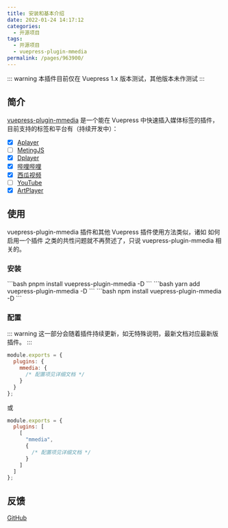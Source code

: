 ```yaml
---
title: 安装和基本介绍
date: 2022-01-24 14:17:12
categories:
  - 开源项目
tags:
  - 开源项目
  - vuepress-plugin-mmedia
permalink: /pages/963900/
---
```


::: warning
本插件目前仅在 Vuepress 1.x 版本测试，其他版本未作测试
:::

## 简介

[vuepress-plugin-mmedia](https://github.com/u2sb/vuepress-plugin-mmedia) 是一个能在 Vuepress 中快速插入媒体标签的插件，目前支持的标签和平台有（持续开发中）：

- [x] [Aplayer](https://github.com/DIYgod/APlayer)
- [ ] [MetingJS](https://github.com/metowolf/MetingJS)
- [x] [Dplayer](https://github.com/DIYgod/DPlayer)
- [x] [哔哩哔哩](https://www.bilibili.com/)
- [x] [西瓜视频](https://www.ixigua.com/)
- [ ] [YouTube]()
- [x] [ArtPlayer](https://github.com/zhw2590582/ArtPlayer)

## 使用

vuepress-plugin-mmedia 插件和其他 Vuepress 插件使用方法类似，诸如 如何启用一个插件 之类的共性问题就不再赘述了，只说 vuepress-plugin-mmedia 相关的。

### 安装

<code-group>
  <code-block title="PNPM" active>
  ```bash
  pnpm install vuepress-plugin-mmedia -D
  ```
  </code-block>

  <code-block title="YARN">
  ```bash
  yarn add vuepress-plugin-mmedia -D
  ```
  </code-block>

  <code-block title="NPM">
  ```bash
  npm install vuepress-plugin-mmedia -D
  ```
  </code-block>
</code-group>

### 配置

::: warning
这一部分会随着插件持续更新，如无特殊说明，最新文档对应最新版插件。
:::

```js  .vuepress/config.js
module.exports = {
  plugins: {
    mmedia: {
      /* 配置项见详细文档 */
    }
  }
};
```

或

```js  .vuepress/config.js
module.exports = {
  plugins: [
    [
      "mmedia",
      {
        /* 配置项见详细文档 */
      }
    ]
  ]
};
```

## 反馈

[GitHub](https://github.com/u2sb/vuepress-plugin-mmedia/issues)